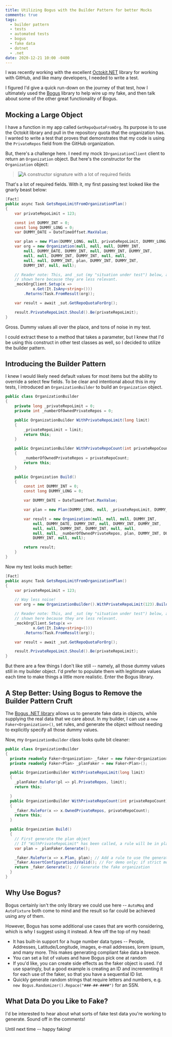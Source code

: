 ```yaml
---
title: Utilizing Bogus with the Builder Pattern for better Mocks
comments: true
tags:
  - builder pattern
  - tests
  - automated tests
  - bogus
  - fake data
  - dotnet
  - .net
date: 2020-12-21 10:00 -0400
---
```


I was recently working with the excellent [Octokit.NET](https://github.com/octokit/octokit.net) library for working with GitHub, and like many developers, I needed to write a test.

I figured I'd give a quick run-down on the journey of that test, how I ultimately used the [Bogus](https://github.com/bchavez/Bogus) library to help wire up my fake, and then talk about some of the other great functionality of Bogus.

## Mocking a Large Object

I have a function in my app called `GetRepoQuotaFromOrg`. Its purpose is to use the Octokit library and pull in the repository quota that the organization has. I wanted to write a test that proves that demonstrates that my code is using the `PrivateRepos` field from the GitHub organization.

But, there's a challenge here. I need my mock `IOrganizationClient` client to return an `Organization` object. But here's the constructor for the `Organization` object:

> ![A constructor signature with a lot of required fields]({{site.post-images}}/2020-12_bogus/01_OrganizationObjectCtor.png)

That's a lot of required fields. With it, my first passing test looked like the gnarly beast below:

```csharp
[Fact]
public async Task GetsRepoLimitFromOrganizationPlan()
{
    var privateRepoLimit = 123;

    const int DUMMY_INT = 0;
    const long DUMMY_LONG = 0;
    var DUMMY_DATE = DateTimeOffset.MaxValue;

    var plan = new Plan(DUMMY_LONG, null, privateRepoLimit, DUMMY_LONG, null);
    var org = new Organization(null, null, null, DUMMY_INT,
        null, DUMMY_DATE, DUMMY_INT, null, DUMMY_INT, DUMMY_INT,
        null, null, DUMMY_INT, DUMMY_INT, null, null,
        null, null, DUMMY_INT, plan, DUMMY_INT, DUMMY_INT,
        DUMMY_INT, null, null);

    // Reader note: This, and _sut (my "situation under test") below, are part of the constructor and not fully
    // shown here because they are less relevant.
    _mockOrgClient.Setup(x =>
            x.Get(It.IsAny<string>()))
        .Returns(Task.FromResult(org));

    var result = await _sut.GetRepoQuotaForOrg();

    result.PrivateRepoLimit.Should().Be(privateRepoLimit);
}
```

Gross. Dummy values all over the place, and tons of noise in my test.

I could extract these to a method that takes a parameter, but I knew that I'd be using this construct in other test classes as well, so I decided to utilize the builder pattern.

## Introducing the Builder Pattern

I knew I would likely need default values for most items but the ability to override a select few fields. To be clear and intentional about this in my tests, I introduced an `OrganizationBuilder` to build an `Organization` object.

```csharp
public class OrganizationBuilder
{
    private long _privateRepoLimit = 0;
    private int _numberOfOwnedPrivateRepos = 0;

    public OrganizationBuilder WithPrivateRepoLimit(long limit)
    {
        _privateRepoLimit = limit;
        return this;
    }

    public OrganizationBuilder WithPrivateRepoCount(int privateRepoCount)
    {
        _numberOfOwnedPrivateRepos = privateRepoCount;
        return this;
    }

    public Organization Build()
    {
        const int DUMMY_INT = 0;
        const long DUMMY_LONG = 0;

        var DUMMY_DATE = DateTimeOffset.MaxValue;

        var plan = new Plan(DUMMY_LONG, null, _privateRepoLimit, DUMMY_LONG, null);

        var result = new Organization(null, null, null, DUMMY_INT,
            null, DUMMY_DATE, DUMMY_INT, null, DUMMY_INT, DUMMY_INT,
            null, null, DUMMY_INT, DUMMY_INT, null, null,
            null, null, _numberOfOwnedPrivateRepos, plan, DUMMY_INT, DUMMY_INT,
            DUMMY_INT, null, null);

        return result;
    }
}
```

Now my test looks much better:

```csharp
[Fact]
public async Task GetsRepoLimitFromOrganizationPlan()
{
    var privateRepoLimit = 123;

    // Way less noise!
    var org = new OrganizationBuilder().WithPrivateRepoLimit(123).Build();

    // Reader note: This, and _sut (my "situation under test") below, are part of the constructor and not fully
    // shown here because they are less relevant.
    _mockOrgClient.Setup(x =>
            x.Get(It.IsAny<string>()))
        .Returns(Task.FromResult(org));

    var result = await _sut.GetRepoQuotaForOrg();

    result.PrivateRepoLimit.Should().Be(privateRepoLimit);
}
```

But there are a few things I don't like still -- namely, all those dummy values still in my builder object. I'd prefer to populate them with legitimate values each time to make things a little more realistic. Enter the Bogus library.

## A Step Better: Using Bogus to Remove the Builder Pattern Cruft

The [Bogus .NET library](https://github.com/bchavez/Bogus) allows us to generate fake data in objects, while supplying the real data that we care about. In my builder, I can use a `new Faker<Organization>()`, set rules, and generate the object without needing to explicitly specify all those dummy values.

Now, my `OrganizationBuilder` class looks quite bit cleaner:

```csharp
public class OrganizationBuilder
{
  private readonly Faker<Organization> _faker = new Faker<Organization>();
  private readonly Faker<Plan> _planFaker = new Faker<Plan>();

  public OrganizationBuilder WithPrivateRepoLimit(long limit)
  {
    _planFaker.RuleFor(pl => pl.PrivateRepos, limit);
    return this;

  }
  public OrganizationBuilder WithPrivateRepoCount(int privateRepoCount)
  {
    _faker.RuleFor(x => x.OwnedPrivateRepos, privateRepoCount);
    return this;
  }

  public Organization Build()
  {
    // First generate the plan object
    // If "WithPrivateRepoLimit" has been called, a rule will be in place; otherwise, dummy object.
    var plan = _planFaker.Generate();

    _faker.RuleFor(x => x.Plan, plan); // Add a rule to use the generated plan in the organization object
    _faker.AssertConfigurationIsValid(); // For demo only; if strict mode is enabled, this will throw if we're missing a rule
    return _faker.Generate(); // Generate the fake organization
  }
}
```

## Why Use Bogus?

Bogus certainly isn't the only library we could use here -- `AutoMoq` and `AutoFixture` both come to mind and the result so far could be achieved using any of them.

However, Bogus has some additional use cases that are worth considering, which is why I suggest using it instead. A few off the top of my head:

- It has built-in support for a huge number data types -- People, Addresses, Latitude/Longitude, images, e-mail addresses, lorem ipsum, and many more. This makes generating compliant fake data a breeze.
- You can set a list of values and have Bogus pick one at random
- If you'd like, you can create side effects as the faker object is used. I'd use sparingly, but a good example is creating an ID and incrementing it for each use of the faker, so that you have a sequential ID list.
- Quickly generate random strings that require letters and numbers, e.g. `new Bogus.Randomizer().Repace("###-##-####")` for an SSN.

## What Data Do you Like to Fake?

I'd be interested to hear about what sorts of fake test data you're working to generate. Sound off in the comments!

Until next time -- happy faking!
